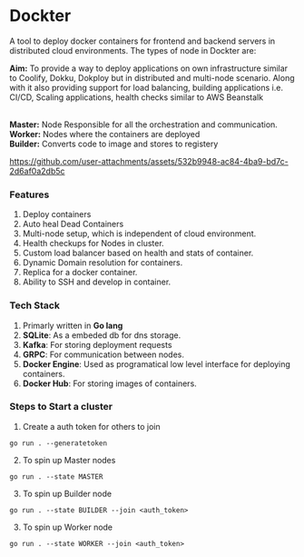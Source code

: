 # Dockter

A tool to deploy docker containers for frontend and backend servers in distributed cloud environments. The types of node in Dockter are:

**Aim:** To provide a way to deploy applications on own infrastructure similar to Coolify, Dokku, Dokploy but in distributed and multi-node scenario. Along with it also providing support for load balancing, building applications i.e. CI/CD, Scaling applications, health checks similar to AWS Beanstalk

<br/> **Master:** Node Responsible for all the orchestration and communication.
<br/> **Worker:** Nodes where the containers are deployed
<br/> **Builder:** Converts code to image and stores to registery


https://github.com/user-attachments/assets/532b9948-ac84-4ba9-bd7c-2d6af0a2db5c


### Features

1. Deploy containers
2. Auto heal Dead Containers
3. Multi-node setup, which is independent
   of cloud environment.
4. Health checkups for Nodes in cluster.
5. Custom load balancer based on health and stats of container.
6. Dynamic Domain resolution for containers.
7. Replica for a docker container.
8. Ability to SSH and develop in container.

### Tech Stack

1. Primarly written in **Go lang**
2. **SQLite**: As a embeded db for dns storage.
3. **Kafka**: For storing deployment requests
4. **GRPC**: For communication between nodes.
5. **Docker Engine**: Used as programatical low level interface for deploying containers.
6. **Docker Hub**: For storing images of containers.

### Steps to Start a cluster

1. Create a auth token for others to join

```
go run . --generatetoken
```

2. To spin up Master nodes

```
go run . --state MASTER
```

3. To spin up Builder node

```
go run . --state BUILDER --join <auth_token>
```

3. To spin up Worker node

```
go run . --state WORKER --join <auth_token>
```
